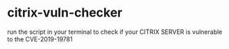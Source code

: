 # citrix-vuln-checker

run the script in your terminal to check if your CITRIX SERVER is vulnerable to the CVE-2019-19781
